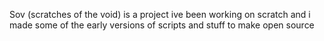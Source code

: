 Sov (scratches of the void) is a project ive been working on scratch and i made some of the early versions of scripts and stuff to make open source 
